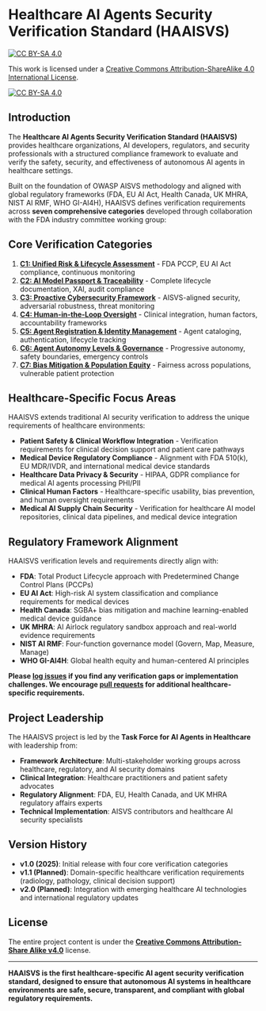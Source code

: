 # Healthcare AI Agents Security Verification Standard (HAAISVS)

[![CC BY-SA 4.0][cc-by-sa-shield]][cc-by-sa]

This work is licensed under a
[Creative Commons Attribution-ShareAlike 4.0 International License][cc-by-sa].

[![CC BY-SA 4.0][cc-by-sa-image]][cc-by-sa]

[cc-by-sa]: http://creativecommons.org/licenses/by-sa/4.0/
[cc-by-sa-image]: https://licensebuttons.net/l/by-sa/4.0/88x31.png
[cc-by-sa-shield]: https://img.shields.io/badge/License-CC%20BY--SA%204.0-blue.svg

## Introduction

The **Healthcare AI Agents Security Verification Standard (HAAISVS)** provides healthcare organizations, AI developers, regulators, and security professionals with a structured compliance framework to evaluate and verify the safety, security, and effectiveness of autonomous AI agents in healthcare settings. 

Built on the foundation of OWASP AISVS methodology and aligned with global regulatory frameworks (FDA, EU AI Act, Health Canada, UK MHRA, NIST AI RMF, WHO GI-AI4H), HAAISVS defines verification requirements across **seven comprehensive categories** developed through collaboration with the FDA industry committee working group:

## Core Verification Categories

1. [**C1: Unified Risk & Lifecycle Assessment**](1.0/en/0x10-C01-Risk-Lifecycle-Assessment.md) - FDA PCCP, EU AI Act compliance, continuous monitoring
2. [**C2: AI Model Passport & Traceability**](1.0/en/0x10-C02-Model-Passport-Traceability.md) - Complete lifecycle documentation, XAI, audit compliance  
3. [**C3: Proactive Cybersecurity Framework**](1.0/en/0x10-C03-Cybersecurity-Framework.md) - AISVS-aligned security, adversarial robustness, threat monitoring
4. [**C4: Human-in-the-Loop Oversight**](1.0/en/0x10-C04-Human-Oversight.md) - Clinical integration, human factors, accountability frameworks
5. [**C5: Agent Registration & Identity Management**](1.0/en/0x10-C05-Agent-Registration-Identity.md) - Agent cataloging, authentication, lifecycle tracking
6. [**C6: Agent Autonomy Levels & Governance**](1.0/en/0x10-C06-Autonomy-Governance.md) - Progressive autonomy, safety boundaries, emergency controls
7. [**C7: Bias Mitigation & Population Equity**](1.0/en/0x10-C07-Bias-Equity-Population.md) - Fairness across populations, vulnerable patient protection

## Healthcare-Specific Focus Areas

HAAISVS extends traditional AI security verification to address the unique requirements of healthcare environments:

- **Patient Safety & Clinical Workflow Integration** - Verification requirements for clinical decision support and patient care pathways
- **Medical Device Regulatory Compliance** - Alignment with FDA 510(k), EU MDR/IVDR, and international medical device standards
- **Healthcare Data Privacy & Security** - HIPAA, GDPR compliance for medical AI agents processing PHI/PII
- **Clinical Human Factors** - Healthcare-specific usability, bias prevention, and human oversight requirements
- **Medical AI Supply Chain Security** - Verification for healthcare AI model repositories, clinical data pipelines, and medical device integration

## Regulatory Framework Alignment

HAAISVS verification levels and requirements directly align with:

- **FDA**: Total Product Lifecycle approach with Predetermined Change Control Plans (PCCPs)
- **EU AI Act**: High-risk AI system classification and compliance requirements for medical devices
- **Health Canada**: SGBA+ bias mitigation and machine learning-enabled medical device guidance  
- **UK MHRA**: AI Airlock regulatory sandbox approach and real-world evidence requirements
- **NIST AI RMF**: Four-function governance model (Govern, Map, Measure, Manage)
- **WHO GI-AI4H**: Global health equity and human-centered AI principles

**Please [log issues](https://github.com/Task-force-for-AI-agents-in-Healthcare/ai-agents-healthcare-standards/issues) if you find any verification gaps or implementation challenges. We encourage [pull requests](https://github.com/Task-force-for-AI-agents-in-Healthcare/ai-agents-healthcare-standards/pulls) for additional healthcare-specific requirements.**

## Project Leadership

The HAAISVS project is led by the **Task Force for AI Agents in Healthcare** with leadership from:

- **Framework Architecture**: Multi-stakeholder working groups across healthcare, regulatory, and AI security domains
- **Clinical Integration**: Healthcare practitioners and patient safety advocates  
- **Regulatory Alignment**: FDA, EU, Health Canada, and UK MHRA regulatory affairs experts
- **Technical Implementation**: AISVS contributors and healthcare AI security specialists

## Version History

- **v1.0 (2025)**: Initial release with four core verification categories
- **v1.1 (Planned)**: Domain-specific healthcare verification requirements (radiology, pathology, clinical decision support)
- **v2.0 (Planned)**: Integration with emerging healthcare AI technologies and international regulatory updates

## License

The entire project content is under the **[Creative Commons Attribution-Share Alike v4.0](https://creativecommons.org/licenses/by-sa/4.0/)** license.

---

**HAAISVS is the first healthcare-specific AI agent security verification standard, designed to ensure that autonomous AI systems in healthcare environments are safe, secure, transparent, and compliant with global regulatory requirements.**
